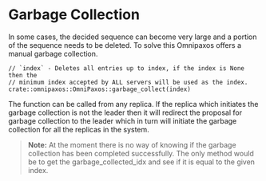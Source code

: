 # Garbage Collection

In some cases, the decided sequence can become very large and a portion of the sequence needs to be deleted. To solve this Omnipaxos offers a manual garbage collection.

```rust,edition2018,no_run,noplaypen
// `index` - Deletes all entries up to index, if the index is None then the 
// minimum index accepted by ALL servers will be used as the index.
crate::omnipaxos::OmniPaxos::garbage_collect(index)
```

The function can be called from any replica. If the replica which initiates the garbage collection is not the leader then it will redirect the proposal for garbage collection to the leader which in turn will initiate the garbage collection for all the replicas in the system.

> **Note:** At the moment there is no way of knowing if the garbage collection has been completed successfully. The only method would be to get the garbage_collected_idx and see if it is equal to the given index.
